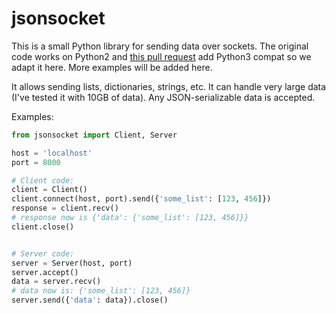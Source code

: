 jsonsocket
==========

This is a small Python library for sending data over sockets. The original code works on Python2 and [this pull request](https://github.com/mdebbar/jsonsocket/pull/3) add Python3 compat so we adapt it here. More examples will be added here.

It allows sending lists, dictionaries, strings, etc. It can handle very large data (I've tested it with 10GB of data). Any JSON-serializable data is accepted.

Examples:

```python
from jsonsocket import Client, Server

host = 'localhost'
port = 8000

# Client code:
client = Client()
client.connect(host, port).send({'some_list': [123, 456]})
response = client.recv()
# response now is {'data': {'some_list': [123, 456]}}
client.close()


# Server code:
server = Server(host, port)
server.accept()
data = server.recv()
# data now is: {'some_list': [123, 456]}
server.send({'data': data}).close()

```
